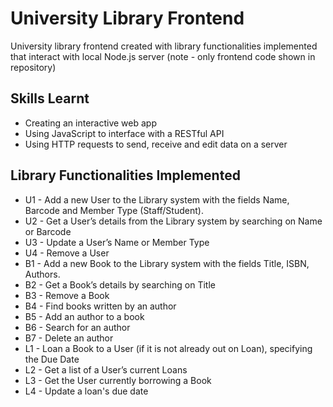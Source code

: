 # University Library Frontend
University library frontend created with library functionalities implemented that interact with local Node.js server (note - only frontend code shown in repository) 

## Skills Learnt
- Creating an interactive web app 
- Using JavaScript to interface with a RESTful API 
- Using HTTP requests to send, receive and edit data on a server 

## Library Functionalities Implemented
- U1 - Add a new User to the Library system with the fields Name, Barcode and Member Type (Staff/Student).
- U2 - Get a User’s details from the Library system by searching on Name or Barcode
- U3 - Update a User’s Name or Member Type
- U4 - Remove a User
- B1 - Add a new Book to the Library system with the fields Title, ISBN, Authors.
- B2 - Get a Book’s details by searching on Title
- B3 - Remove a Book
- B4 - Find books written by an author 
- B5 - Add an author to a book
- B6 - Search for an author 
- B7 - Delete an author 
- L1 - Loan a Book to a User (if it is not already out on Loan), specifying the Due Date
- L2 - Get a list of a User’s current Loans
- L3 - Get the User currently borrowing a Book
- L4 - Update a loan's due date 
